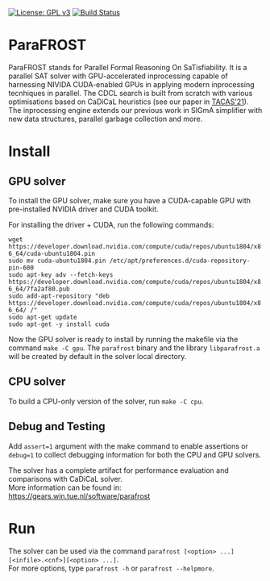 [![License: GPL v3](https://img.shields.io/badge/License-GPLv3-blue.svg)](https://www.gnu.org/licenses/gpl-3.0)
[![Build Status](https://travis-ci.com/muhos/ParaFROST.svg?token=YXUywHfBSpqMqyUKnyT4&branch=master)](https://travis-ci.com/muhos/ParaFROST)
# ParaFROST
ParaFROST stands for Parallel Formal Reasoning On SaTisfiability. It is a parallel SAT solver with GPU-accelerated inprocessing capable of harnessing NIVIDA CUDA-enabled GPUs in applying modern inprocessing tecnhiques in parallel. The CDCL search is built from scratch with various optimisations based on CaDiCaL heuristics (see our paper in [TACAS'21](https://gears.win.tue.nl/papers/parafrost_gpu.pdf)). The inprocessing engine extends our previous work in SIGmA simplifier with new data structures, parallel garbage collection and more.

# Install
## GPU solver
To install the GPU solver, make sure you have a CUDA-capable GPU with pre-installed NVIDIA driver and CUDA toolkit.

For installing the driver + CUDA, run the following commands:<br>

`wget https://developer.download.nvidia.com/compute/cuda/repos/ubuntu1804/x86_64/cuda-ubuntu1804.pin`<br>
`sudo mv cuda-ubuntu1804.pin /etc/apt/preferences.d/cuda-repository-pin-600`<br>
`sudo apt-key adv --fetch-keys https://developer.download.nvidia.com/compute/cuda/repos/ubuntu1804/x86_64/7fa2af80.pub`<br>
`sudo add-apt-repository "deb https://developer.download.nvidia.com/compute/cuda/repos/ubuntu1804/x86_64/ /"`<br>
`sudo apt-get update`<br>
`sudo apt-get -y install cuda`<br>

Now the GPU solver is ready to install by running the makefile via the command `make -C gpu`. 
The `parafrost` binary and the library `libparafrost.a` will be created by default in the solver local directory.<br>

## CPU solver
To build a CPU-only version of the solver, run `make -C cpu`.<br>

## Debug and Testing
Add `assert=1` argument with the make command to enable assertions or `debug=1` to collect debugging information for both the CPU and GPU solvers.<br>

The solver has a complete artifact for performance evaluation and comparisons with CaDiCaL solver.<br>
More information can be found in: https://gears.win.tue.nl/software/parafrost <br>

# Run
The solver can be used via the command `parafrost [<option> ...][<infile>.<cnf>][<option> ...]`.<br>
For more options, type `parafrost -h` or `parafrost --helpmore`.

